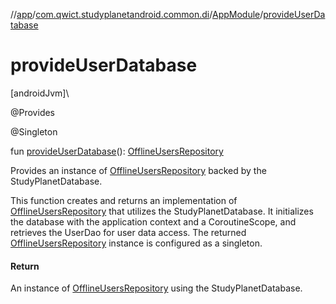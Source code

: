 //[app](../../../index.md)/[com.qwict.studyplanetandroid.common.di](../index.md)/[AppModule](index.md)/[provideUserDatabase](provide-user-database.md)

# provideUserDatabase

[androidJvm]\

@Provides

@Singleton

fun [provideUserDatabase](provide-user-database.md)(): [OfflineUsersRepository](../../com.qwict.studyplanetandroid.data.local.database/-offline-users-repository/index.md)

Provides an instance of [OfflineUsersRepository](../../com.qwict.studyplanetandroid.data.local.database/-offline-users-repository/index.md) backed by the StudyPlanetDatabase.

This function creates and returns an implementation of [OfflineUsersRepository](../../com.qwict.studyplanetandroid.data.local.database/-offline-users-repository/index.md) that utilizes the StudyPlanetDatabase. It initializes the database with the application context and a CoroutineScope, and retrieves the UserDao for user data access. The returned [OfflineUsersRepository](../../com.qwict.studyplanetandroid.data.local.database/-offline-users-repository/index.md) instance is configured as a singleton.

#### Return

An instance of [OfflineUsersRepository](../../com.qwict.studyplanetandroid.data.local.database/-offline-users-repository/index.md) using the StudyPlanetDatabase.

